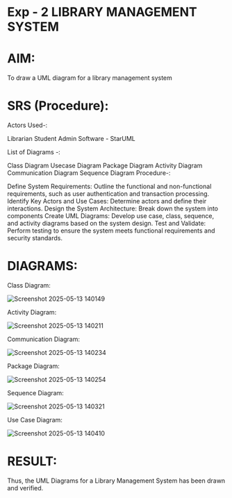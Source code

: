 # Exp - 2 LIBRARY MANAGEMENT SYSTEM

# AIM:

To draw a UML diagram for a library management system

# SRS (Procedure):
Actors Used-:

Librarian
Student
Admin
Software - StarUML

List of Diagrams -:

Class Diagram
Usecase Diagram
Package Diagram
Activity Diagram
Communication Diagram
Sequence Diagram
Procedure-:

Define System Requirements: Outline the functional and non-functional requirements, such as user authentication and transaction processing.
Identify Key Actors and Use Cases: Determine actors and define their interactions.
Design the System Architecture: Break down the system into components
Create UML Diagrams: Develop use case, class, sequence, and activity diagrams based on the system design.
Test and Validate: Perform testing to ensure the system meets functional requirements and security standards.

# DIAGRAMS:

Class Diagram:

![Screenshot 2025-05-13 140149](https://github.com/user-attachments/assets/ef87e0b0-231d-4b18-b6e1-a4603570375e)

Activity Diagram:

![Screenshot 2025-05-13 140211](https://github.com/user-attachments/assets/abdb45ca-20dd-4a97-93e7-9233271a005a)

Communication Diagram:

![Screenshot 2025-05-13 140234](https://github.com/user-attachments/assets/d66fdf9e-a021-43d6-8e5a-896e75cf5531)

Package Diagram:

![Screenshot 2025-05-13 140254](https://github.com/user-attachments/assets/071aca04-6da9-4769-8b76-95e5759edc69)

Sequence Diagram:

![Screenshot 2025-05-13 140321](https://github.com/user-attachments/assets/69b75b28-2452-475a-abf3-29daa513414d)

Use Case Diagram:

![Screenshot 2025-05-13 140410](https://github.com/user-attachments/assets/043c5ff8-f4d1-4ac6-81f0-64b3d6025395)


# RESULT:

Thus, the UML Diagrams for a Library Management System has been drawn and verified.
